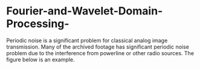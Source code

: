 # Fourier-and-Wavelet-Domain-Processing-
Periodic noise is a significant problem for classical analog image transmission. Many of the archived footage has significant periodic noise problem due to the interference from powerline or other radio sources. The figure below is an example.

